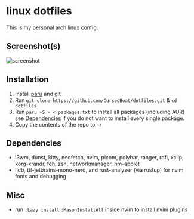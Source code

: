 # linux dotfiles
This is my personal arch linux config.

## Screenshot(s)
![screenshot](https://i.imgur.com/Retb1eo.png)

## Installation
1. Install [paru](https://github.com/Morganamilo/paru) and git
2. Run ``git clone https://github.com/CursedBoat/dotfiles.git`` & ``cd dotfiles``
3. Run ``paru -S - < packages.txt`` to install all packages (including AUR)  
see [Dependencies](https://github.com/CursedBoat/dotfiles#dependencies) if you do not want to install every single package.
4. Copy the contents of the repo to ``~/``

## Dependencies
- i3wm, dunst, kitty, neofetch, nvim, picom, polybar, ranger, rofi, xclip, xorg-xrandr, feh, zsh, networkmanager, nm-applet
- lldb, ttf-jetbrains-mono-nerd, and rust-analyzer (via rustup) for nvim fonts and debugging

## Misc
- run ``:Lazy install`` ``:MasonInstallAll`` inside nvim to install nvim plugins
